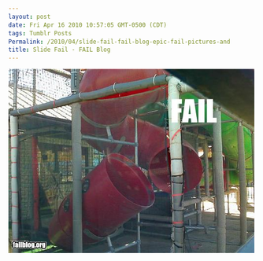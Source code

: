 ```yaml
---
layout: post
date: Fri Apr 16 2010 10:57:05 GMT-0500 (CDT)
tags: Tumblr Posts
Permalink: /2010/04/slide-fail-fail-blog-epic-fail-pictures-and
title: Slide Fail - FAIL Blog
---
```


![](/public/assets/tumblr/tumblr_l0z8b5tQ3z1qa4klho1_500.jpg)
